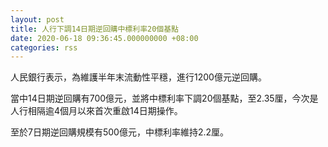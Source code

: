 ```yaml
---
layout: post
title: 人行下調14日期逆回購中標利率20個基點
date: 2020-06-18 09:36:45.000000000 +08:00
categories: rss
---
```


人民銀行表示，為維護半年末流動性平穩，進行1200億元逆回購。

當中14日期逆回購有700億元，並將中標利率下調20個基點，至2.35厘，今次是人行相隔逾4個月以來首次重啟14日期操作。

至於7日期逆回購規模有500億元，中標利率維持2.2厘。
